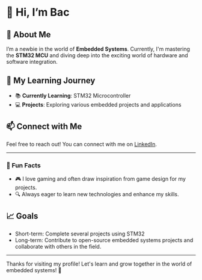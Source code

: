 # 👋 Hi, I’m **Bac**

## 👀 About Me
I’m a newbie in the world of **Embedded Systems**. Currently, I'm mastering the **STM32 MCU** and diving deep into the exciting world of hardware and software integration.

## 🌱 My Learning Journey
- 📚 **Currently Learning**: STM32 Microcontroller
- 💻 **Projects**: Exploring various embedded projects and applications

## 📫 Connect with Me
Feel free to reach out! You can connect with me on [LinkedIn](https://www.linkedin.com/in/v%C5%A9-h%E1%BB%AFu-b%E1%BA%AFc-8a5b35215/).

---

### 🌟 Fun Facts
- 🎮 I love gaming and often draw inspiration from game design for my projects.
- 🔍 Always eager to learn new technologies and enhance my skills.

## 📈 Goals
- Short-term: Complete several projects using STM32
- Long-term: Contribute to open-source embedded systems projects and collaborate with others in the field.

---

Thanks for visiting my profile! Let's learn and grow together in the world of embedded systems! 🚀
